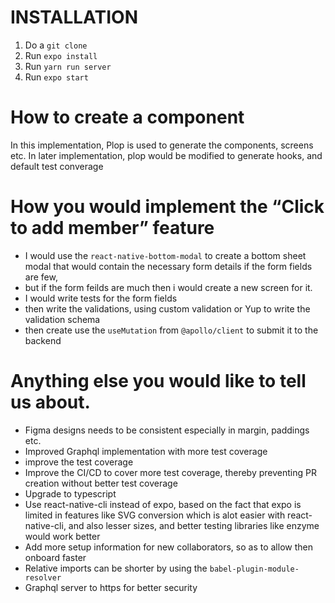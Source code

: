 # INSTALLATION

1. Do a `git clone`
2. Run `expo install`
3. Run `yarn run server`
4. Run `expo start`

# How to create a component

In this implementation, Plop is used to generate the components, screens etc. In later implementation, plop would be modified to generate hooks, and default test converage

# How you would implement the “Click to add member” feature

- I would use the `react-native-bottom-modal` to create a bottom sheet modal that would contain the necessary form details if the form fields are few,
- but if the form feilds are much then i would create a new screen for it.
- I would write tests for the form fields
- then write the validations, using custom validation or Yup to write the validation schema
- then create use the `useMutation` from `@apollo/client` to submit it to the backend

# Anything else you would like to tell us about.

- Figma designs needs to be consistent especially in margin, paddings etc.
- Improved Graphql implementation with more test coverage
- improve the test coverage
- Improve the CI/CD to cover more test coverage, thereby preventing PR creation without better test coverage
- Upgrade to typescript
- Use react-native-cli instead of expo, based on the fact that expo is limited in features like SVG conversion which is alot easier with react-native-cli, and also lesser sizes, and better testing libraries like enzyme would work better
- Add more setup information for new collaborators, so as to allow then onboard faster
- Relative imports can be shorter by using the `babel-plugin-module-resolver`
- Graphql server to https for better security
